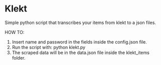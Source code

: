 # Klekt
Simple python script that transcribes your items from klekt to a json files.

HOW TO:

1. Insert name and password in the fields inside the config.json file.
2. Run the script with:    python klekt.py
3. The scraped data will be in the data.json file inside the klekt_items folder.
